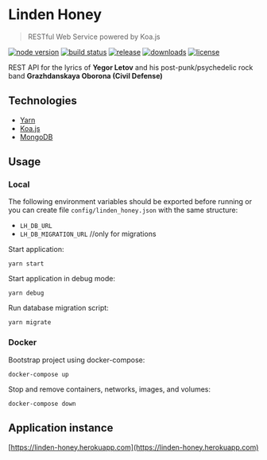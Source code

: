 # Linden Honey

> RESTful Web Service powered by Koa.js

[![node version][node-image]][node-url]
[![build status][travis-image]][travis-url]
[![release][release-image]][release-url]
[![downloads][downloads-image]][release-url]
[![license][license-image]][license-url]

[node-image]: https://img.shields.io/badge/node-7.6.x-brightgreen.svg?style=flat-square
[node-url]: https://nodejs.org/en/download/
[release-image]: https://img.shields.io/github/release/linden-honey/linden-honey.svg?style=flat-square
[release-url]: https://github.com/linden-honey/linden-honey/releases
[downloads-image]: https://img.shields.io/github/downloads/linden-honey/linden-honey/latest/total.svg?style=flat-square
[downloads-url]: https://github.com/linden-honey/linden-honey/releases
[travis-image]: https://img.shields.io/travis/linden-honey/linden-honey/master.svg?style=flat-square
[travis-url]: https://travis-ci.org/linden-honey/linden-honey
[license-image]: https://img.shields.io/github/license/mashape/apistatus.svg?style=flat-square
[license-url]: https://github.com/linden-honey/linden-honey/blob/master/LICENSE

REST API for the lyrics of __Yegor Letov__ and his post-punk/psychedelic rock band __Grazhdanskaya Oborona (Civil Defense)__

## Technologies

* [Yarn](https://yarnpkg.com/lang/en/)
* [Koa.js](https://koajs.com/)
* [MongoDB](https://docs.mongodb.com/)

## Usage

### Local

The following environment variables should be exported before running or you can create file `config/linden_honey.json` with the same structure:
* `LH_DB_URL`
* `LH_DB_MIGRATION_URL` //only for migrations

Start application:
```
yarn start
```

Start application in debug mode:
```
yarn debug
```

Run database migration script:
```
yarn migrate
```

### Docker

Bootstrap project using docker-compose:
```
docker-compose up
```

Stop and remove containers, networks, images, and volumes:
```
docker-compose down
```

## Application instance

[https://linden-honey.herokuapp.com](https://linden-honey.herokuapp.com)
